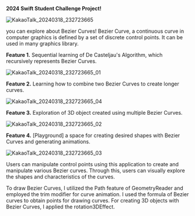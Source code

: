 **2024 Swift Student Challenge Project!**

![KakaoTalk_20240318_232723665](https://github.com/dasoya/Bezier-Curve-Playground/assets/66422476/79d5ddcd-f06d-4513-aa94-5661029a7303)

you can explore about Bezier Curves!
Bezier Curve, a continuous curve in computer graphics is defined by a set of discrete control points.
It can be used in many graphics library.

**Feature 1.**
Sequential learning of De Casteljau's Algorithm, which recursively represents Bezier Curves.

![KakaoTalk_20240318_232723665_01](https://github.com/dasoya/Bezier-Curve-Playground/assets/66422476/91e8ca38-5972-4bdc-9a72-305598689bba)

**Feature 2.** Learning how to combine two Bezier Curves to create longer curves.

![KakaoTalk_20240318_232723665_04](https://github.com/dasoya/Bezier-Curve-Playground/assets/66422476/81a110f2-e76a-4ee9-bdcf-981349fe7672)

**Feature 3.** Exploration of 3D object created using multiple Bezier Curves.

![KakaoTalk_20240318_232723665_02](https://github.com/dasoya/Bezier-Curve-Playground/assets/66422476/fbdec034-ef24-4e06-9bf9-87376dc3bc72)

**Feature 4.** [Playground] a space for creating desired shapes with Bezier Curves and generating animations.

![KakaoTalk_20240318_232723665_03](https://github.com/dasoya/Bezier-Curve-Playground/assets/66422476/ee944742-2b0a-4fbd-a894-47fee4ccba69)

Users can manipulate control points using this application to create and manipulate various Bezier curves. Through this, users can visually explore the shapes and characteristics of the curves.

To draw Bezier Curves, I utilized the Path feature of GeometryReader and employed the trim modifier for curve animation. I used the formula of Bezier curves to obtain points for drawing curves. For creating 3D objects with Bezier Curves, I applied the rotation3DEffect.

